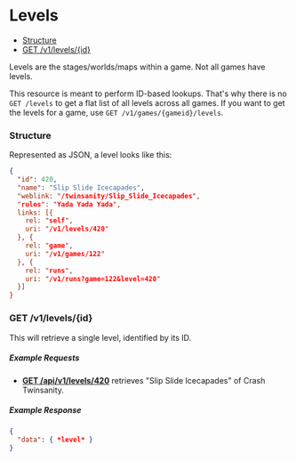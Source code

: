 # Levels

* [Structure](#structure)
* [GET /v1/levels/{id}](#get-v1levelsid)

Levels are the stages/worlds/maps within a game. Not all games have levels.

This resource is meant to perform ID-based lookups. That's why there is no ``GET /levels`` to
get a flat list of all levels across all games. If you want to get the levels for a game,
use ``GET /v1/games/{gameid}/levels``.

### Structure

Represented as JSON, a level looks like this:

```json
{
  "id": 420,
  "name": "Slip Slide Icecapades",
  "weblink: "/twinsanity/Slip_Slide_Icecapades",
  "rules": "Yada Yada Yada",
  links: [{
    rel: "self",
    uri: "/v1/levels/420"
  }, {
    rel: "game",
    uri: "/v1/games/122"
  }, {
    rel: "runs",
    uri: "/v1/runs?game=122&level=420"
  }]
}
```

### GET /v1/levels/{id}

This will retrieve a single level, identified by its ID.

##### Example Requests

* [**GET /api/v1/levels/420**](http://www.speedrun.com/api/v1/levels/420) retrieves "Slip Slide
  Icecapades" of Crash Twinsanity.

##### Example Response

```json
{
  "data": { *level* }
}
```
